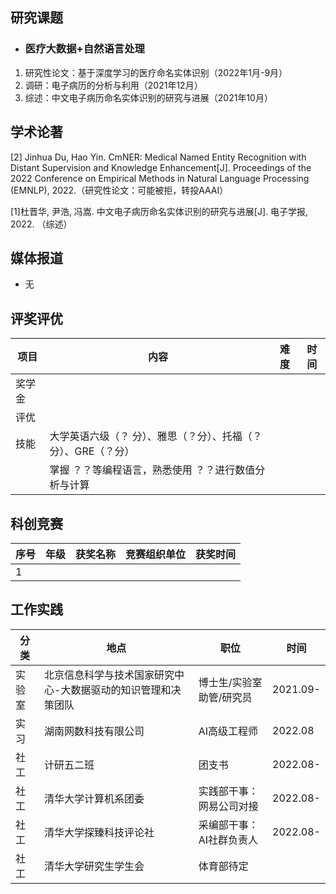 ## 研究课题

- ### 医疗大数据+自然语言处理

1. 研究性论文：基于深度学习的医疗命名实体识别（2022年1月-9月）
2. 调研：电子病历的分析与利用（2021年12月）
3. 综述：中文电子病历命名实体识别的研究与进展（2021年10月）

## 学术论著

[2] Jinhua Du, Hao Yin. CmNER: Medical Named Entity Recognition with  Distant Supervision and Knowledge Enhancement[J]. Proceedings of the  2022 Conference on Empirical Methods in Natural Language Processing  (EMNLP), 2022.（研究性论文：可能被拒，转投AAAI）

[1]杜晋华, 尹浩, 冯嵩. 中文电子病历命名实体识别的研究与进展[J]. 电子学报, 2022. （综述）

## 媒体报道

- 无

## 评奖评优

| 项目   | 内容                                                         | 难度 | 时间 |
| ------ | ------------------------------------------------------------ | ---- | ---- |
| 奖学金 |                                                              |      |      |
| 评优   |                                                              |      |      |
| 技能   | 大学英语六级（？ 分）、雅思（？分）、托福（？分）、GRE（？分） |      |      |
|        | 掌握 ？？等编程语言，熟悉使用 ？？进行数值分析与计算         |      |      |

## 科创竞赛

| 序号 | 年级 | 获奖名称 | 竞赛组织单位 | 获奖时间 |
| ---- | ---- | -------- | ------------ | -------- |
| 1    |      |          |              |          |

## 工作实践

| 分类   | 地点                                                         | 职位                     | 时间     |
| ------ | ------------------------------------------------------------ | ------------------------ | -------- |
| 实验室 | 北京信息科学与技术国家研究中心-大数据驱动的知识管理和决策团队 | 博士生/实验室助管/研究员 | 2021.09- |
| 实习   | 湖南网数科技有限公司                                         | AI高级工程师             | 2022.08  |
| 社工   | 计研五二班                                                   | 团支书                   | 2022.08- |
| 社工   | 清华大学计算机系团委                                         | 实践部干事：网易公司对接 | 2022.08- |
| 社工   | 清华大学探臻科技评论社                                       | 采编部干事：AI社群负责人 | 2022.08- |
| 社工   | 清华大学研究生学生会                                         | 体育部待定               |          |



 





